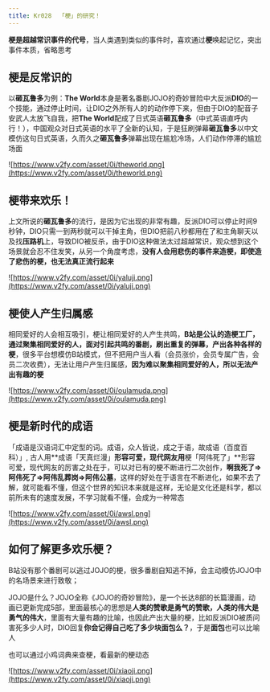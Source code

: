 ```yaml
---
title: Kr028  「梗」的研究！
---
```



**梗是超越常识事件的代号**，当人类遇到类似的事件时，喜欢通过**梗**唤起记忆，突出事件本质，省略思考



## 梗是反常识的

以**砸瓦鲁多**为例：**The World**本身是著名番剧JOJO的奇妙冒险中大反派**DIO**的一个技能，通过停止时间，让DIO之外所有人的的动作停下来，但由于DIO的配音子安武人太放飞自我，把**The World**配成了日式英语**砸瓦鲁多**（中式英语直呼内行！），中国观众对日式英语的水平了全新的认知，于是狂刷弹幕**砸瓦鲁多**以中文模仿这句日式英语，久而久之**砸瓦鲁多**弹幕出现在尴尬冷场，人们动作停滞的尴尬场面

![https://www.v2fy.com/asset/0i/theworld.png](https://www.v2fy.com/asset/0i/theworld.png)



## 梗带来欢乐！

上文所说的**砸瓦鲁多**的流行，是因为它出现的非常有趣，反派DIO可以停止时间9秒钟，DIO只需一到两秒就可以干掉主角，但DIO把前八秒都用在了和主角聊天以及找**压路机**上，导致DIO被反杀，由于DIO这种做法太过超越常识，观众想到这个场景就会忍不住发笑，从另一个角度考虑，**没有人会用悲伤的事件来造梗，即使造了悲伤的梗，也无法真正流行起来**

![https://www.v2fy.com/asset/0i/yaluji.png](https://www.v2fy.com/asset/0i/yaluji.png)


## 梗使人产生归属感

相同爱好的人会相互吸引，梗让相同爱好的人产生共鸣，**B站是公认的造梗工厂，通过聚集相同爱好的人，面对引起共鸣的番剧，刷出重复的弹幕，产出各种各样的梗**，很多平台想模仿B站模式，但不把用户当人看（会员涨价，会员专属广告，会员二次收费），无法让用户产生归属感，**因为难以聚集相同爱好的人，所以无法产出有趣的梗**


![https://www.v2fy.com/asset/0i/oulamuda.png](https://www.v2fy.com/asset/0i/oulamuda.png)



##  梗是新时代的成语

「成语是汉语词汇中定型的词。成语，众人皆说，成之于语，故成语（百度百科）」,  古人用**成语「天真烂漫」**形容可爱，现代网友用**梗「阿伟死了」**形容可爱，现代网友的厉害之处在于，可以对已有的梗不断进行二次创作，**啊我死了=>阿伟死了=>阿伟乱葬岗=>阿伟公墓**，这样的好处在于语言在不断进化，如果不去了解，就可能看不懂，但这个世界的知识本来就是这样，无论是文化还是科学，都以前所未有的速度发展，不学习就看不懂，会成为一种常态

![https://www.v2fy.com/asset/0i/awsl.png](https://www.v2fy.com/asset/0i/awsl.png)

##  如何了解更多欢乐梗？

B站没有那个番剧可以逃过JOJO的梗，很多番剧自知逃不掉，会主动模仿JOJO中的名场景来进行致敬；

JOJO是什么？JOJO全称《JOJO的奇妙冒险》，是一个长达8部的长篇漫画，动画已更新完成5部，里面最核心的思想是**人类的赞歌是勇气的赞歌，人类的伟大是勇气的伟大**，里面有大量有趣的比喻，也因此产出大量的梗，比如反派DIO被质问害死多少人时，DIO回复**你会记得自己吃了多少块面包么？**，于是**面包**也可以比喻人


也可以通过小鸡词典来查梗，看最新的梗动态

![https://www.v2fy.com/asset/0i/xiaoji.png](https://www.v2fy.com/asset/0i/xiaoji.png)

















